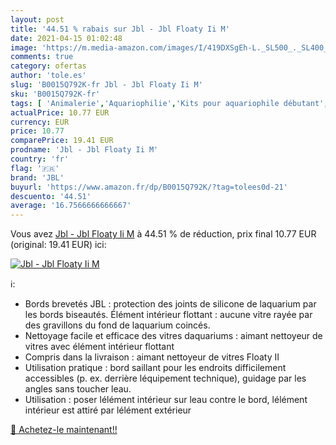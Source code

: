 ```yaml
---
layout: post
title: '44.51 % rabais sur Jbl - Jbl Floaty Ii M'
date: 2021-04-15 01:02:48
image: 'https://m.media-amazon.com/images/I/419DXSgEh-L._SL500_._SL400_.jpg'
comments: true
category: ofertas
author: 'tole.es'
slug: 'B0015Q792K-fr Jbl - Jbl Floaty Ii M'
sku: 'B0015Q792K-fr'
tags: [ 'Animalerie','Aquariophilie','Kits pour aquariophile débutant','jbl', ]
actualPrice: 10.77 EUR
currency: EUR
price: 10.77
comparePrice: 19.41 EUR
prodname: 'Jbl - Jbl Floaty Ii M'
country: 'fr'
flag: '🇫🇷'
brand: 'JBL'
buyurl: 'https://www.amazon.fr/dp/B0015Q792K/?tag=tolees0d-21'
descuento: '44.51'
average: '16.7566666666667'
---
```


Vous avez [Jbl - Jbl Floaty Ii M](https://www.amazon.fr/dp/B0015Q792K/?tag=tolees0d-21)  à  44.51 % de réduction, prix final  10.77 EUR (original: 19.41 EUR) ici:

[![Jbl - Jbl Floaty Ii M](https://m.media-amazon.com/images/I/419DXSgEh-L._SL500_._SL400_.jpg)](https://www.amazon.fr/dp/B0015Q792K/?tag=tolees0d-21)

ℹ️:

- Bords brevetés JBL : protection des joints de silicone de laquarium par les bords biseautés. Élément intérieur flottant : aucune vitre rayée par des gravillons du fond de laquarium coincés.
- Nettoyage facile et efficace des vitres daquariums : aimant nettoyeur de vitres avec élément intérieur flottant
- Compris dans la livraison : aimant nettoyeur de vitres Floaty II
- Utilisation pratique : bord saillant pour les endroits difficilement accessibles (p. ex. derrière léquipement technique), guidage par les angles sans toucher leau.
- Utilisation : poser lélément intérieur sur leau contre le bord, lélément intérieur est attiré par lélément extérieur

[🛒 Achetez-le maintenant!!](https://www.amazon.fr/dp/B0015Q792K/?tag=tolees0d-21)
